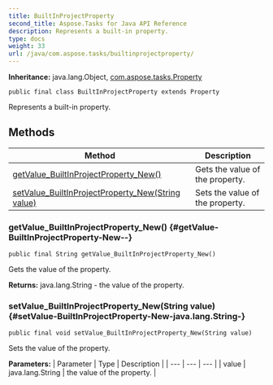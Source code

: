 ```yaml
---
title: BuiltInProjectProperty
second_title: Aspose.Tasks for Java API Reference
description: Represents a built-in property.
type: docs
weight: 33
url: /java/com.aspose.tasks/builtinprojectproperty/
---
```


**Inheritance:**
java.lang.Object, [com.aspose.tasks.Property](../../com.aspose.tasks/property)
```
public final class BuiltInProjectProperty extends Property
```

Represents a built-in property.
## Methods

| Method | Description |
| --- | --- |
| [getValue_BuiltInProjectProperty_New()](#getValue-BuiltInProjectProperty-New--) | Gets the value of the property. |
| [setValue_BuiltInProjectProperty_New(String value)](#setValue-BuiltInProjectProperty-New-java.lang.String-) | Sets the value of the property. |
### getValue_BuiltInProjectProperty_New() {#getValue-BuiltInProjectProperty-New--}
```
public final String getValue_BuiltInProjectProperty_New()
```


Gets the value of the property.

**Returns:**
java.lang.String - the value of the property.
### setValue_BuiltInProjectProperty_New(String value) {#setValue-BuiltInProjectProperty-New-java.lang.String-}
```
public final void setValue_BuiltInProjectProperty_New(String value)
```


Sets the value of the property.

**Parameters:**
| Parameter | Type | Description |
| --- | --- | --- |
| value | java.lang.String | the value of the property. |

